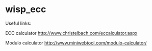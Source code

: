 # wisp_ecc

Useful links:

ECC calculator
http://www.christelbach.com/eccalculator.aspx

Modulo calculator
http://www.miniwebtool.com/modulo-calculator/

